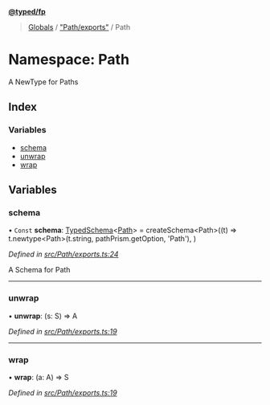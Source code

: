 **[@typed/fp](../README.md)**

> [Globals](../globals.md) / ["Path/exports"](_path_exports_.md) / Path

# Namespace: Path

A NewType for Paths

## Index

### Variables

* [schema](_path_exports_.path.md#schema)
* [unwrap](_path_exports_.path.md#unwrap)
* [wrap](_path_exports_.path.md#wrap)

## Variables

### schema

• `Const` **schema**: [TypedSchema](../interfaces/_io_typedschema_.typedschema.md)\<[Path](_path_exports_.path.md)> = createSchema\<Path>((t) => t.newtype\<Path>(t.string, pathPrism.getOption, 'Path'), )

*Defined in [src/Path/exports.ts:24](https://github.com/TylorS/typed-fp/blob/8639976/src/Path/exports.ts#L24)*

A Schema for Path

___

### unwrap

•  **unwrap**: (s: S) => A

*Defined in [src/Path/exports.ts:19](https://github.com/TylorS/typed-fp/blob/8639976/src/Path/exports.ts#L19)*

___

### wrap

•  **wrap**: (a: A) => S

*Defined in [src/Path/exports.ts:19](https://github.com/TylorS/typed-fp/blob/8639976/src/Path/exports.ts#L19)*
